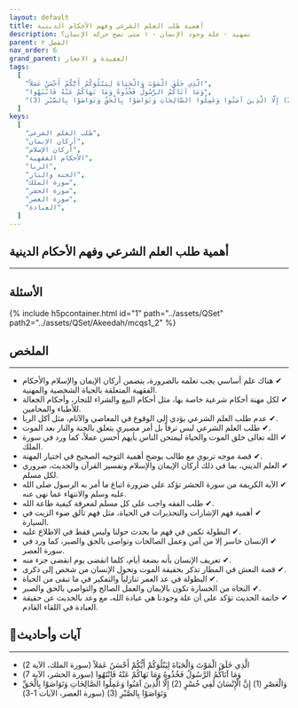 ```yaml
---
layout: default
title: أهمية طلب العلم الشرعي وفهم الأحكام الدينية
description: تمهيد - علة وجود الإنسان - ١ متى تصح حركة الإنسان؟
parent: الفصل ٢
nav_order: 6
grand_parent: العقيدة و الاعجاز
tags:
  [
    "الَّذِي خَلَقَ الْمَوْتَ وَالْحَيَاةَ لِيَبْلُوَكُمْ أَيُّكُمْ أَحْسَنُ عَمَلاً",
    "وَمَا آتَاكُمُ الرَّسُولُ فَخُذُوهُ وَمَا نَهَاكُمْ عَنْهُ فَانْتَهُوا",
    "وَالْعَصْرِ (1) إِنَّ الْإِنْسَانَ لَفِي خُسْرٍ (2) إِلَّا الَّذِينَ آمَنُوا وَعَمِلُوا الصَّالِحَاتِ وَتَوَاصَوْا بِالْحَقِّ وَتَوَاصَوْا بِالصَّبْرِ (3)",
  ]
keys:
  [
    "طلب العلم الشرعي",
    "أركان الإيمان",
    "أركان الإسلام",
    "الأحكام الفقهية",
    "الربا",
    "الجنة والنار",
    "سورة الملك",
    "سورة الحشر",
    "سورة العصر",
    "العبادة",
  ]
---
```


## ‏أهمية طلب العلم الشرعي وفهم الأحكام الدينية

---

## الأسئلة

{% include h5pcontainer.html id="1" path="../assets/QSet" path2="../assets/QSet/Akeedah/mcqs1_2" %}

## الملخص

---

- ‏✔ هناك علم أساسي يجب تعلمه بالضرورة، يتضمن أركان الإيمان والإسلام والأحكام الفقهية المتعلقة بالحياة الشخصية والمهنية.
- ‏✔ لكل مهنة أحكام شرعية خاصة بها، مثل أحكام البيع والشراء للتجار، وأحكام الجعالة للأطباء والمحامين.
- ‏✔ عدم طلب العلم الشرعي يؤدي إلى الوقوع في المعاصي والآثام، مثل أكل الربا.
- ‏✔ طلب العلم الشرعي ليس ترفاً بل أمر مصيري يتعلق بالجنة والنار بعد الموت.
- ‏✔ الله تعالى خلق الموت والحياة ليمتحن الناس بأيهم أحسن عملاً، كما ورد في سورة الملك.
- ‏✔ قصة موجه تربوي مع طالب يوضح أهمية التوجيه الصحيح في اختيار المهنة.
- ‏✔ العلم الديني، بما في ذلك أركان الإيمان والإسلام وتفسير القرآن والحديث، ضروري لكل مسلم.
- ‏✔ الآية الكريمة من سورة الحشر تؤكد على ضرورة اتباع ما أمر به الرسول صلى الله عليه وسلم والانتهاء عما نهى عنه.
- ‏✔ طلب الفقه واجب على كل مسلم لمعرفة كيفية طاعة الله.
- ‏✔ أهمية فهم الإشارات والتحذيرات في الحياة، مثل فهم تألق ضوء الزيت في السيارة.
- ‏✔ البطولة تكمن في فهم ما يحدث حولنا وليس فقط في الاطلاع عليه.
- ‏✔ الإنسان خاسر إلا من آمن وعمل الصالحات وتواصى بالحق والصبر، كما ورد في سورة العصر.
- ‏✔ تعريف الإنسان بأنه بضعة أيام، كلما انقضى يوم انقضى جزء منه.
- ‏✔ قصة النعش في المطار تذكر بحقيقة الموت وتحول الإنسان من شخص إلى ذكرى.
- ‏✔ البطولة في عد العمر تنازلياً والتفكير في ما تبقى من الحياة.
- ‏✔ النجاة من الخسارة تكون بالإيمان والعمل الصالح والتواصي بالحق والصبر.
- ‏✔ خاتمة الحديث تؤكد على أن علة وجودنا هي عبادة الله، مع وعد بالحديث عن حقيقة العبادة في اللقاء القادم.

## 📜آيات وأحاديث

---

- ‏الَّذِي خَلَقَ الْمَوْتَ وَالْحَيَاةَ لِيَبْلُوَكُمْ أَيُّكُمْ أَحْسَنُ عَمَلاً (سورة الملك، الآية 2)
- ‏وَمَا آتَاكُمُ الرَّسُولُ فَخُذُوهُ وَمَا نَهَاكُمْ عَنْهُ فَانْتَهُوا (سورة الحشر، الآية 7)
- ‏وَالْعَصْرِ (1) إِنَّ الْإِنْسَانَ لَفِي خُسْرٍ (2) إِلَّا الَّذِينَ آمَنُوا وَعَمِلُوا الصَّالِحَاتِ وَتَوَاصَوْا بِالْحَقِّ وَتَوَاصَوْا بِالصَّبْرِ (3) (سورة العصر، الآيات 1-3)
